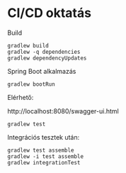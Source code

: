 # CI/CD oktatás

Build

```
gradlew build
gradlew -q dependencies 
gradlew dependencyUpdates
```

Spring Boot alkalmazás

```
gradlew bootRun
```

Elérhető:

http://localhost:8080/swagger-ui.html

```
gradlew test
```

Integrációs tesztek után:

```
gradlew test assemble
gradlew -i test assemble
gradlew integrationTest
```